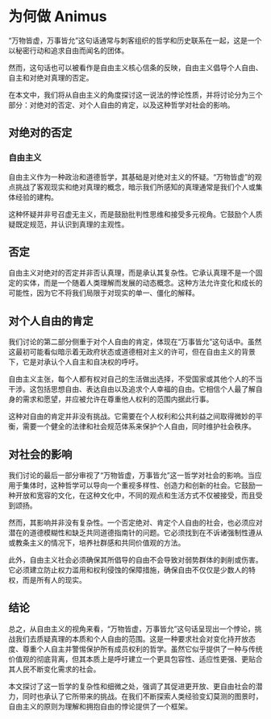# 为何做 Animus

“万物皆虚，万事皆允”这句话通常与刺客组织的哲学和历史联系在一起，这是一个以秘密行动和追求自由而闻名的团体。

然而，这句话也可以被看作是自由主义核心信条的反映，自由主义倡导个人自由、自主和对绝对真理的否定。

在本文中，我们将从自由主义的角度探讨这一说法的悖论性质，并将讨论分为三个部分：对绝对的否定、对个人自由的肯定，以及这种哲学对社会的影响。

## 对绝对的否定

### 自由主义

自由主义作为一种政治和道德哲学，其基础是对绝对主义的怀疑。“万物皆虚”的观点挑战了客观现实和绝对真理的概念，暗示我们所感知的真理通常是我们个人或集体经验的建构。

这种怀疑并非号召虚无主义，而是鼓励批判性思维和接受多元视角。它鼓励个人质疑既定规范，并认识到真理的主观性。

## 否定

自由主义对绝对的否定并非否认真理，而是承认其复杂性。它承认真理不是一个固定的实体，而是一个随着人类理解而发展的动态概念。这种方法允许变化和成长的可能性，因为它不将我们局限于对现实的单一、僵化的解释。

## 对个人自由的肯定

我们讨论的第二部分侧重于对个人自由的肯定，体现在“万事皆允”这句话中。虽然这最初可能看似暗示着无政府状态或道德相对主义的许可，但在自由主义的背景下，它是对承认个人自主和自决权的呼吁。

自由主义主张，每个人都有权对自己的生活做出选择，不受国家或其他个人的不当干涉。这包括思想自由、表达自由以及追求个人幸福的自由。它相信个人最了解自身的需求和愿望，并应被允许在尊重他人权利的范围内据此行事。

这种对自由的肯定并非没有挑战。它需要在个人权利和公共利益之间取得微妙的平衡，需要一个健全的法律和社会规范体系来保护个人自由，同时维护社会秩序。

## 对社会的影响

我们讨论的最后一部分审视了“万物皆虚，万事皆允”这一哲学对社会的影响。当应用于集体时，这种哲学可以导向一个重视多样性、创造力和创新的社会。它鼓励一种开放和宽容的文化，在这种文化中，不同的观点和生活方式不仅被接受，而且受到颂扬。

然而，其影响并非没有复杂性。一个否定绝对、肯定个人自由的社会，也必须应对潜在的道德模糊性和缺乏共同道德指南针的问题。它必须找到在不诉诸强制性遵从或教条主义的情况下，培养社群感和共同价值观的方法。

此外，自由主义社会必须确保其所倡导的自由不会导致对弱势群体的剥削或伤害。它必须建立防止权力滥用和权利侵蚀的保障措施，确保自由不仅仅是少数人的特权，而是所有人的现实。

## 结论

总之，从自由主义的视角来看，“万物皆虚，万事皆允”这句话呈现出一个悖论，挑战我们去质疑真理的本质和个人自由的范围。这是一种要求社会对变化持开放态度、尊重个人自主并警惕保护所有成员权利的哲学。虽然它似乎提供了一种与传统价值观的彻底背离，但其本质上是呼吁建立一个更具包容性、适应性更强、更贴合其人民不断变化需求的社会。

本文探讨了这一哲学的复杂性和细微之处，强调了其促进更开放、更自由社会的潜力，同时也承认了它所带来的挑战。在我们不断探索人类经验变幻莫测的图景时，自由主义的原则为理解和拥抱自由的悖论提供了一个框架。